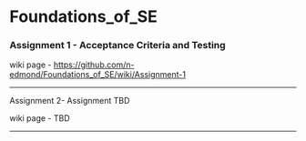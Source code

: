 # Foundations_of_SE

### Assignment 1 - Acceptance Criteria and Testing

wiki page - https://github.com/n-edmond/Foundations_of_SE/wiki/Assignment-1

________________________________________________________________________________________________________
               
Assignment 2- Assignment TBD

wiki page - TBD

________________________________________________________________________________________________________

